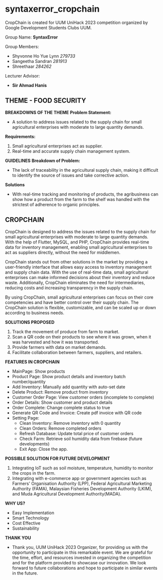 # syntaxerror_cropchain
CropChain is created for UUM UniHack 2023 competition organized by Google Development Students Clubs UUM.

Group Name: **SyntaxError**

Group Members:
+ Shyvonne Ho Yue Lynn *279733*
+ Sangeetha Sandran *281913*
+ Shreethaar *284262*

Lecturer Advisor:
+ **Sir Ahmad Hanis**


<h2>THEME - FOOD SECURITY</h2>

**BREAKDOWNS OF THE THEME**
**Problem Statement:**
- A solution to address issues related to the supply chain for small agricultural enterprises with moderate to large quantity demands.

**Requirements:**
1. Small agricultural enterprises act as supplier.
2. Real-time and accurate supply chain management system.

**GUIDELINES**
**Breakdown of Problem:**
+ The lack of traceability in the agricultural supply chain, making it difficult to identify the source of issues and take corrective action.

**Solutions**
+ With real-time tracking and monitoring of products, the agribusiness can show how a product from the farm to the shelf was handled with the strictest of adherence to organic principles.

<h2>CROPCHAIN</h2>
CropChain is designed to address the issues related to the supply chain for small agricultural enterprises with moderate to large quantity demands. With the help of Flutter, MySQL, and PHP, CropChain provides real-time data for inventory management, enabling small agricultural enterprises to act as suppliers directly, without the need for middlemen.

CropChain stands out from other solutions in the market by providing a user-friendly interface that allows easy access to inventory management and supply chain data. With the use of real-time data, small agricultural enterprises can make informed decisions about their inventory and reduce waste. Additionally, CropChain eliminates the need for intermediaries, reducing costs and increasing transparency in the supply chain.

By using CropChain, small agricultural enterprises can focus on their core competencies and have better control over their supply chain. The CropChain solution is flexible, customizable, and can be scaled up or down according to business needs.

**SOLUTIONS PROPOSED**
1. Track the movement of produce from farm to market.
2. Scan a QR code on their products to see where it was grown, when it was harvested and how it was transported.
3. Provide farmers with data on market demands.
4. Facilitate collaboration between farmers, suppliers, and retailers.

**FEATURES IN CROPCHAIN**
- MainPage: Show products
- Product Page: Show product details and inventory batch number/quantity
- Add Inventory: Manually add quantity with auto-set date
- Delete Product: Remove product from inventory
- Customer Order Page: View customer orders (incomplete to complete)
- Order Details: Show customer and product details
- Order Complete: Change complete status to true
- Generate QR Code and Invoice: Create pdf invoice with QR code
- Setting Page:
    + Clean Inventory: Remove inventory with 0 quantity
    + Clean Orders: Remove completed orders
    + Refresh Database: Update total price of customer orders
    + Check Farm: Retrieve soil humidity data from firebase (future developments)
    + Exit App: Close the app.

**POSSIBLE SOLUTION FOR FUTURE DEVELOPMENT**
1. Integrating IoT such as soil moisture, temperature, humidity to monitor the crops in the farm.
2. Integrating with e-commerce app or government agencies such as Farmers' Organisation Authority (LPP), Federal Agricultural Marketing Authority (FAMA), Malaysian Fisheries Development Authority (LKIM), and Muda Agricultural Development Authority(MADA).

**WHY US?**
+ Easy Implementation
+ Smart Technology
+ Cost Effective
+ Sustainability

**THANK YOU**
+ Thank you, UUM UniHack 2023 Organizer, for providing us with the opportunity to participate in this remarkable event. We are grateful for the time, effort, and resources invested in organizing the competition and for the platform provided to showcase our innovation. We look forward to future collaborations and hope to participate in similar events in the future.
